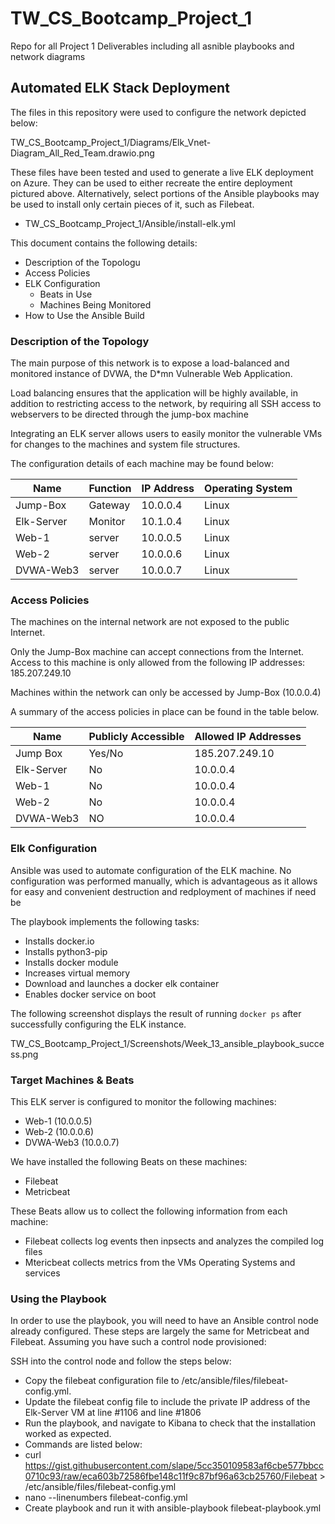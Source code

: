 # TW_CS_Bootcamp_Project_1
Repo for all Project 1 Deliverables including all asnible playbooks and network diagrams
## Automated ELK Stack Deployment

The files in this repository were used to configure the network depicted below:

 TW_CS_Bootcamp_Project_1/Diagrams/Elk_Vnet-Diagram_All_Red_Team.drawio.png 

These files have been tested and used to generate a live ELK deployment on Azure. They can be used to either recreate the entire deployment pictured above. Alternatively, select portions of the Ansible playbooks may be used to install only certain pieces of it, such as Filebeat.

  -  TW_CS_Bootcamp_Project_1/Ansible/install-elk.yml

This document contains the following details:
- Description of the Topologu
- Access Policies
- ELK Configuration
  - Beats in Use
  - Machines Being Monitored
- How to Use the Ansible Build


### Description of the Topology

The main purpose of this network is to expose a load-balanced and monitored instance of DVWA, the D*mn Vulnerable Web Application.

Load balancing ensures that the application will be highly available, in addition to restricting access to the network, by requiring all SSH access to webservers to be directed through the jump-box machine

Integrating an ELK server allows users to easily monitor the vulnerable VMs for changes to the machines and system file structures.

The configuration details of each machine may be found below:

| Name      | Function | IP Address | Operating System |
|---------- |----------|------------|------------------|
| Jump-Box  | Gateway  | 10.0.0.4   | Linux            |
| Elk-Server| Monitor  | 10.1.0.4   | Linux            |
| Web-1     | server   | 10.0.0.5   | Linux            |
| Web-2     | server   | 10.0.0.6   | Linux            |
| DVWA-Web3 | server   | 10.0.0.7   | Linux            |
### Access Policies

The machines on the internal network are not exposed to the public Internet.

Only the Jump-Box machine can accept connections from the Internet. Access to this machine is only allowed from the following IP addresses:
 185.207.249.10

Machines within the network can only be accessed by Jump-Box (10.0.0.4)

A summary of the access policies in place can be found in the table below.

| Name      | Publicly Accessible | Allowed IP Addresses |
|-----------|---------------------|----------------------|
| Jump Box  | Yes/No              | 185.207.249.10       |
| Elk-Server| No                  | 10.0.0.4             |
| Web-1     | No                  | 10.0.0.4             |
| Web-2     | No                  | 10.0.0.4             |
| DVWA-Web3 | NO                  | 10.0.0.4             |

### Elk Configuration

Ansible was used to automate configuration of the ELK machine. No configuration was performed manually, which is advantageous as it allows for easy and convenient destruction and redployment of machines if need be

The playbook implements the following tasks:
- Installs docker.io
- Installs python3-pip
- Installs docker module
- Increases virtual memory
- Download and launches a docker elk container
- Enables docker service on boot 

The following screenshot displays the result of running `docker ps` after successfully configuring the ELK instance.

 TW_CS_Bootcamp_Project_1/Screenshots/Week_13_ansible_playbook_success.png 

### Target Machines & Beats
This ELK server is configured to monitor the following machines:
- Web-1 (10.0.0.5)
- Web-2 (10.0.0.6)
- DVWA-Web3 (10.0.0.7)

We have installed the following Beats on these machines:
- Filebeat
- Metricbeat

These Beats allow us to collect the following information from each machine:
- Filebeat collects log events then inpsects and analyzes the compiled log files
- Mtericbeat collects metrics from the VMs Operating Systems and services

### Using the Playbook
In order to use the playbook, you will need to have an Ansible control node already configured. These steps are largely the same for Metricbeat and Filebeat. Assuming you have such a control node provisioned:

SSH into the control node and follow the steps below:
- Copy the filebeat configuration file to /etc/ansible/files/filebeat-config.yml.
- Update the filebeat config file to include the private IP address of the Elk-Server VM at line #1106 and line #1806
- Run the playbook, and navigate to Kibana to check that the installation worked as expected.
- Commands are listed below:
-  curl https://gist.githubusercontent.com/slape/5cc350109583af6cbe577bbcc0710c93/raw/eca603b72586fbe148c11f9c87bf96a63cb25760/Filebeat > /etc/ansible/files/filebeat-config.yml
-  nano --linenumbers filebeat-config.yml
-  Create playbook and run it with ansible-playbook filebeat-playbook.yml 
